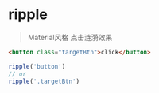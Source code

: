 # ripple
> Material风格 点击涟漪效果
```html
<button class="targetBtn">click</button>
```
```javascript
ripple('button')
// or
ripple('.targetBtn')
```

